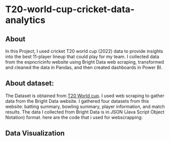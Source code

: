 # T20-world-cup-cricket-data-analytics
## About

In this Project, I used cricket T20 world cup (2022) data to provide insights into the best 11-player lineup that could play for my team. I collected data from the espncricinfo website using Bright Data web scraping, transformed and cleaned the data in Pandas, and then created dashboards in Power BI.

## About dataset:

The Dataset is obtained from [T20 World cup](https://www.espncricinfo.com/records/tournament/team-match-results/icc-men-s-t20-world-cup-2022-23-14450). I used web scraping to gather data from the Bright Data website. I gathered four datasets from this website: batting summary, bowling summary, player information, and match results. The data I collected from Bright Data is in JSON (Java Script Object Notation) format.
here are the code that i used for webscrapping:
## Data Visualization
